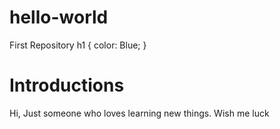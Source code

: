 # hello-world
First Repository
<styles>
  h1 {
   color: Blue;
  }
</styles>
<h1> Introductions </h1>
<p> Hi, Just someone who loves learning new things. Wish me luck </p>
